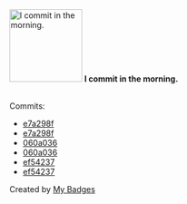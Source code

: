 <img src="https://my-badges.github.io/my-badges/morning-commits.png" alt="I commit in the morning." title="I commit in the morning." width="128">
<strong>I commit in the morning.</strong>
<br><br>

Commits:

- <a href="https://github.com/gmuloc/j2lint/commit/e7a298fa46f1b2d7e5441adc679a7f97c8db24ef">e7a298f</a>
- <a href="https://github.com/aristanetworks/j2lint/commit/e7a298fa46f1b2d7e5441adc679a7f97c8db24ef">e7a298f</a>
- <a href="https://github.com/gmuloc/j2lint/commit/060a036b37dfb63273b5b2f96aab2e7e479e62f5">060a036</a>
- <a href="https://github.com/aristanetworks/j2lint/commit/060a036b37dfb63273b5b2f96aab2e7e479e62f5">060a036</a>
- <a href="https://github.com/gmuloc/j2lint/commit/ef5423735bf9ece45df096c2358966df3ce9ba11">ef54237</a>
- <a href="https://github.com/aristanetworks/j2lint/commit/ef5423735bf9ece45df096c2358966df3ce9ba11">ef54237</a>


Created by <a href="https://github.com/my-badges/my-badges">My Badges</a>